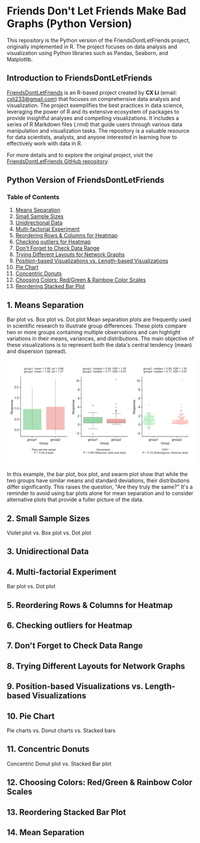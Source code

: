 # Friends Don't Let Friends Make Bad Graphs (Python Version)
This repository is the Python version of the FriendsDontLetFriends project, originally implemented in R. The project focuses on data analysis and visualization using Python libraries such as Pandas, Seaborn, and Matplotlib.

## Introduction to FriendsDontLetFriends

[FriendsDontLetFriends](https://github.com/cxli233/FriendsDontLetFriends) is an R-based project created by **CX Li** (email: cxli233@gmail.com) that focuses on comprehensive data analysis and visualization. The project exemplifies the best practices in data science, leveraging the power of R and its extensive ecosystem of packages to provide insightful analyses and compelling visualizations. It includes a series of R Markdown files (.rmd) that guide users through various data manipulation and visualization tasks. The repository is a valuable resource for data scientists, analysts, and anyone interested in learning how to effectively work with data in R.

For more details and to explore the original project, visit the [FriendsDontLetFriends GitHub repository](https://github.com/cxli233/FriendsDontLetFriends).

## Python Version of FriendsDontLetFriends

### Table of Contents
1. [Means Separation](https://github.com/dzhao2019/FriendsDontLetFriends-Python#1-means-separation)
2. [Small Sample Sizes](https://github.com/dzhao2019/FriendsDontLetFriends-Python#2-small-sample-sizes)
3. [Unidirectional Data](https://github.com/dzhao2019/FriendsDontLetFriends-Python#3-unidirectional-data)
4. [Multi-factorial Experiment](https://github.com/dzhao2019/FriendsDontLetFriends-Python#4-Multi-factorial-Experiment)
5. [Reordering Rows & Columns for Heatmap](https://github.com/dzhao2019/FriendsDontLetFriends-Python#5-Reordering-Rows-&-Columns-for-Heatmap)
6. [Checking outliers for Heatmap](https://github.com/dzhao2019/FriendsDontLetFriends-Python#6-Checking-outliers-for-Heatmap)
7. [Don't Forget to Check Data Range](https://github.com/dzhao2019/FriendsDontLetFriends-Python#7-Don't-Forget-to-Check-Data-Range)
8. [Trying Different Layouts for Network Graphs](https://github.com/dzhao2019/FriendsDontLetFriends-Python#8-Trying-Different-Layouts-for-Network-Graphs)
9. [Position-based Visualizations vs. Length-based Visualizations](https://github.com/dzhao2019/FriendsDontLetFriends-Python#9-Position-based-Visualizations-vs.-Length-based-Visualizations)
10. [Pie Chart](https://github.com/dzhao2019/FriendsDontLetFriends-Python#10-Pie-Chart)
11. [Concentric Donuts](https://github.com/dzhao2019/FriendsDontLetFriends-Python#11-Concentric-Donuts)
12. [Choosing Colors: Red/Green & Rainbow Color Scales](https://github.com/dzhao2019/FriendsDontLetFriends-Python#12-Choosing-Colors:-Red/Green-&-Rainbow-Color-Scales)
13. [Reordering Stacked Bar Plot](https://github.com/dzhao2019/FriendsDontLetFriends-Python#13-Reordering-Stacked-Bar-Plot)


## 1. Means Separation
Bar plot vs. Box plot vs. Dot plot
Mean separation plots are frequently used in scientific research to illustrate group differences. These plots compare two or more groups containing multiple observations and can highlight variations in their means, variances, and distributions. The main objective of these visualizations is to represent both the data's central tendency (mean) and dispersion (spread).

![No Bar Plots for Means Separation](https://github.com/dzhao2019/FriendsDontLetFriends-Python/blob/main/Results/01_Mean_separation_plots.png) 

In this example, the bar plot, box plot, and swarm plot show that while the two groups have similar means and standard deviations, their distributions differ significantly. This raises the question, "Are they truly the same?" It's a reminder to avoid using bar plots alone for mean separation and to consider alternative plots that provide a fuller picture of the data.

## 2. Small Sample Sizes
Violet plot vs. Box plot vs. Dot plot

## 3. Unidirectional Data


## 4. Multi-factorial Experiment
Bar plot vs. Dot plot

## 5. Reordering Rows & Columns for Heatmap


## 6. Checking outliers for Heatmap


## 7. Don't Forget to Check Data Range


## 8. Trying Different Layouts for Network Graphs


## 9. Position-based Visualizations vs. Length-based Visualizations


## 10. Pie Chart
Pie charts vs. Donut charts vs. Stacked bars

## 11. Concentric Donuts
Concentric Donut plot vs. Stacked Bar plot

## 12. Choosing Colors: Red/Green & Rainbow Color Scales


## 13. Reordering Stacked Bar Plot


## 14. Mean Separation



